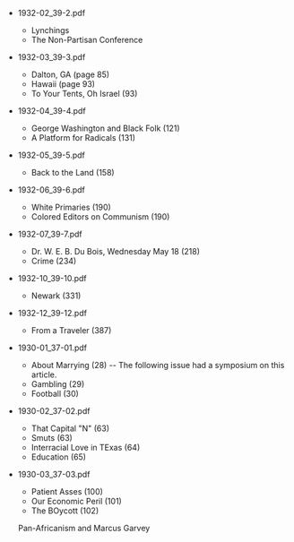 * 1932-02_39-2.pdf
    * Lynchings
    * The Non-Partisan Conference
* 1932-03_39-3.pdf
    * Dalton, GA (page 85)
    * Hawaii (page 93)
    * To Your Tents, Oh Israel (93)
    
* 1932-04_39-4.pdf
	* George Washington and Black Folk (121)
	* A Platform for Radicals (131)
* 1932-05_39-5.pdf
	* Back to the Land (158)
* 1932-06_39-6.pdf
	* White Primaries (190)
	* Colored Editors on Communism (190)
* 1932-07_39-7.pdf
	* Dr. W. E. B. Du Bois, Wednesday May 18 (218)
	* Crime (234)

* 1932-10_39-10.pdf
	* Newark (331)
* 1932-12_39-12.pdf
	* From a Traveler (387)


* 1930-01_37-01.pdf
	* About Marrying (28) -- The following issue had a symposium on this article. 
	*  Gambling (29)
	*  Football (30)
* 1930-02_37-02.pdf
	* That Capital "N" (63)
	* Smuts (63)
	* Interracial Love in TExas (64)
	* Education (65)
* 1930-03_37-03.pdf
	* Patient Asses (100)
	* Our Economic Peril (101)
	* The BOycott (102)

	
	Pan-Africanism and Marcus Garvey
	